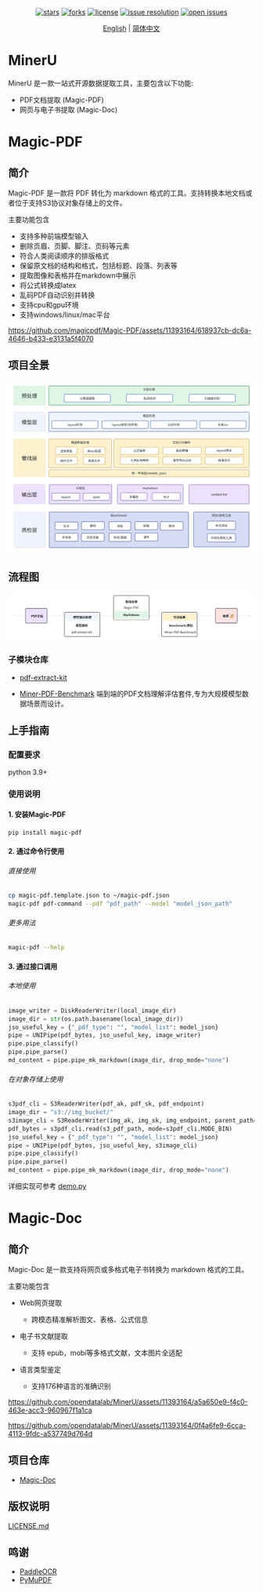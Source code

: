 <div id="top"></div>
<div align="center">

[![stars](https://img.shields.io/github/stars/magicpdf/Magic-PDF.svg)](https://github.com/magicpdf/Magic-PDF)
[![forks](https://img.shields.io/github/forks/magicpdf/Magic-PDF.svg)](https://github.com/magicpdf/Magic-PDF)
[![license](https://img.shields.io/github/license/magicpdf/Magic-PDF.svg)](https://github.com/magicpdf/Magic-PDF/tree/main/LICENSE)
[![issue resolution](https://img.shields.io/github/issues-closed-raw/magicpdf/Magic-PDF)](https://github.com/magicpdf/Magic-PDF/issues)
[![open issues](https://img.shields.io/github/issues-raw/magicpdf/Magic-PDF)](https://github.com/magicpdf/Magic-PDF/issues)

[English](README.md) | [简体中文](README_zh-CN.md)

</div>

<div align="center">

</div>

# MinerU 

MinerU 是一款一站式开源数据提取工具，主要包含以下功能:

- PDF文档提取  (Magic-PDF)
- 网页与电子书提取  (Magic-Doc)

# Magic-PDF

## 简介

Magic-PDF 是一款将 PDF 转化为 markdown 格式的工具。支持转换本地文档或者位于支持S3协议对象存储上的文件。

主要功能包含

- 支持多种前端模型输入
- 删除页眉、页脚、脚注、页码等元素
- 符合人类阅读顺序的排版格式
- 保留原文档的结构和格式，包括标题、段落、列表等
- 提取图像和表格并在markdown中展示
- 将公式转换成latex
- 乱码PDF自动识别并转换
- 支持cpu和gpu环境
- 支持windows/linux/mac平台


https://github.com/magicpdf/Magic-PDF/assets/11393164/618937cb-dc6a-4646-b433-e3131a5f4070



## 项目全景

![项目全景图](docs/images/project_panorama_zh_cn.png)

## 流程图

![流程图](docs/images/flowchart_zh_cn.png)

### 子模块仓库

- [pdf-extract-kit](https://github.com/wangbinDL/pdf-extract-kit)
  
- [Miner-PDF-Benchmark](https://github.com/opendatalab/Miner-PDF-Benchmark) 
  端到端的PDF文档理解评估套件,专为大规模模型数据场景而设计。


## 上手指南

### 配置要求

python 3.9+

### 使用说明

#### 1. 安装Magic-PDF
```bash
pip install magic-pdf
```

#### 2. 通过命令行使用

###### 直接使用
```bash
cp magic-pdf.template.json to ~/magic-pdf.json
magic-pdf pdf-command --pdf "pdf_path" --model "model_json_path"
```
###### 更多用法
```bash
magic-pdf --help
```

#### 3. 通过接口调用

###### 本地使用
```python
image_writer = DiskReaderWriter(local_image_dir)
image_dir = str(os.path.basename(local_image_dir))
jso_useful_key = {"_pdf_type": "", "model_list": model_json}
pipe = UNIPipe(pdf_bytes, jso_useful_key, image_writer)
pipe.pipe_classify()
pipe.pipe_parse()
md_content = pipe.pipe_mk_markdown(image_dir, drop_mode="none")
```

###### 在对象存储上使用
```python
s3pdf_cli = S3ReaderWriter(pdf_ak, pdf_sk, pdf_endpoint)
image_dir = "s3://img_bucket/"
s3image_cli = S3ReaderWriter(img_ak, img_sk, img_endpoint, parent_path=image_dir)
pdf_bytes = s3pdf_cli.read(s3_pdf_path, mode=s3pdf_cli.MODE_BIN)
jso_useful_key = {"_pdf_type": "", "model_list": model_json}
pipe = UNIPipe(pdf_bytes, jso_useful_key, s3image_cli)
pipe.pipe_classify()
pipe.pipe_parse()
md_content = pipe.pipe_mk_markdown(image_dir, drop_mode="none")
```

详细实现可参考 [demo.py](demo/demo.py)

# Magic-Doc

## 简介

Magic-Doc 是一款支持将网页或多格式电子书转换为 markdown 格式的工具。

主要功能包含
 
- Web网页提取
  - 跨模态精准解析图文、表格、公式信息

- 电子书文献提取
  - 支持 epub，mobi等多格式文献，文本图片全适配

- 语言类型鉴定
  - 支持176种语言的准确识别

https://github.com/opendatalab/MinerU/assets/11393164/a5a650e9-f4c0-463e-acc3-960967f1a1ca



https://github.com/opendatalab/MinerU/assets/11393164/0f4a6fe9-6cca-4113-9fdc-a537749d764d



## 项目仓库

- [Magic-Doc](https://github.com/magicpdf/Magic-Doc)



## 版权说明

[LICENSE.md](LICENSE.md)

## 鸣谢
- [PaddleOCR](https://github.com/PaddlePaddle/PaddleOCR)
- [PyMuPDF](https://github.com/pymupdf/PyMuPDF)


